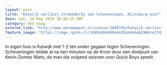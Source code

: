 ```yaml
---
layout: post
title: "Katwijk verliest streekderby van Scheveningen, Rijnsburg wint"
date: Sat, 18 May 2019 18:28:15 GMT
category: den_haag
externe_link: "http://www.omroepwest.nl/nieuws/3846745/Katwijk-verliest-streekderby-van-Scheveningen-Rijnsburg-wint"
feature_image: "https://imgw.rgcdn.nl/3d993dbb496a4435ab4eba62964ce27d/opener/3846758.jpg"
---
```


In eigen huis is Katwijk met 1-2 ten onder gegaan tegen Scheveningen. Scheveningen leidde al na tien minuten op de Krom door een doelpunt van Kevin Gomez Nieto, de man die volgend seizoen voor Quick Boys speelt.
